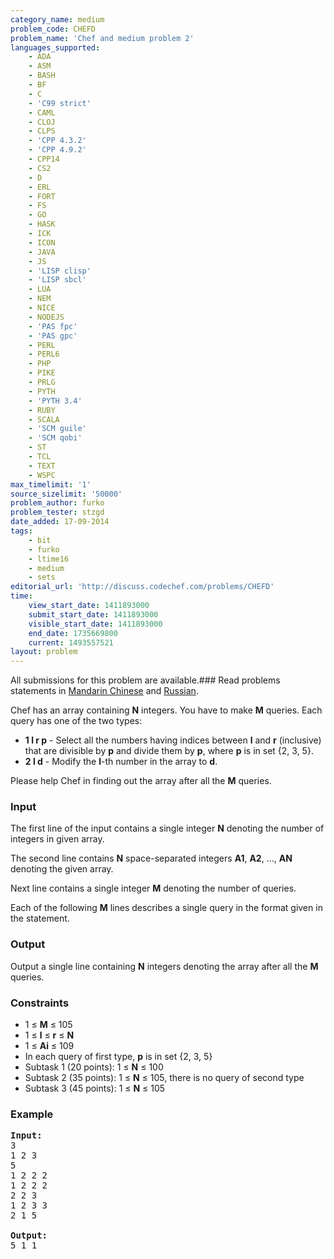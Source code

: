 ```yaml
---
category_name: medium
problem_code: CHEFD
problem_name: 'Chef and medium problem 2'
languages_supported:
    - ADA
    - ASM
    - BASH
    - BF
    - C
    - 'C99 strict'
    - CAML
    - CLOJ
    - CLPS
    - 'CPP 4.3.2'
    - 'CPP 4.9.2'
    - CPP14
    - CS2
    - D
    - ERL
    - FORT
    - FS
    - GO
    - HASK
    - ICK
    - ICON
    - JAVA
    - JS
    - 'LISP clisp'
    - 'LISP sbcl'
    - LUA
    - NEM
    - NICE
    - NODEJS
    - 'PAS fpc'
    - 'PAS gpc'
    - PERL
    - PERL6
    - PHP
    - PIKE
    - PRLG
    - PYTH
    - 'PYTH 3.4'
    - RUBY
    - SCALA
    - 'SCM guile'
    - 'SCM qobi'
    - ST
    - TCL
    - TEXT
    - WSPC
max_timelimit: '1'
source_sizelimit: '50000'
problem_author: furko
problem_tester: stzgd
date_added: 17-09-2014
tags:
    - bit
    - furko
    - ltime16
    - medium
    - sets
editorial_url: 'http://discuss.codechef.com/problems/CHEFD'
time:
    view_start_date: 1411893000
    submit_start_date: 1411893000
    visible_start_date: 1411893000
    end_date: 1735669800
    current: 1493557521
layout: problem
---
```

All submissions for this problem are available.###  Read problems statements in [Mandarin Chinese](http://www.codechef.com/download/translated/LTIME16/mandarin/CHEFD.pdf) and [Russian](http://www.codechef.com/download/translated/LTIME16/russian/CHEFD.pdf).

Chef has an array containing **N** integers. You have to make **M** queries. Each query has one of the two types:

- **1 l r p** - Select all the numbers having indices between **l** and **r** (inclusive) that are divisible by **p** and divide them by **p**,
   where **p** is in set {2, 3, 5}.
- **2 l d** - Modify the **l**-th number in the array to **d**.

Please help Chef in finding out the array after all the **M** queries.

### Input

The first line of the input contains a single integer **N** denoting the number of integers in given array.

The second line contains **N** space-separated integers **A1**, **A2**, ..., **AN** denoting the given array.

Next line contains a single integer **M** denoting the number of queries.

Each of the following **M** lines describes a single query in the format given in the statement.

### Output

 Output a single line containing **N** integers denoting the array after all the **M** queries.

### Constraints

- 1 ≤ **M** ≤ 105
- 1 ≤ **l** ≤ **r** ≤ **N**
- 1 ≤ **Ai** ≤ 109
- In each query of first type, **p** is in set {2, 3, 5}
- Subtask 1 (20 points): 1 ≤ **N** ≤ 100
- Subtask 2 (35 points): 1 ≤ **N** ≤ 105, there is no query of second type
- Subtask 3 (45 points): 1 ≤ **N** ≤ 105

### Example

<pre>
<b>Input:</b>
3
1 2 3
5
1 2 2 2
1 2 2 2
2 2 3
1 2 3 3
2 1 5

<b>Output:</b>
5 1 1
</pre>